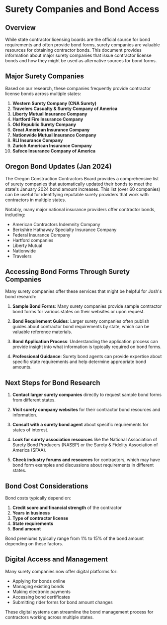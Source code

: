 # Surety Companies and Bond Access

## Overview

While state contractor licensing boards are the official source for bond requirements and often provide bond forms, surety companies are valuable resources for obtaining contractor bonds. This document provides information about major surety companies that issue contractor license bonds and how they might be used as alternative sources for bond forms.

## Major Surety Companies

Based on our research, these companies frequently provide contractor license bonds across multiple states:

1. **Western Surety Company (CNA Surety)**
2. **Travelers Casualty & Surety Company of America**
3. **Liberty Mutual Insurance Company**
4. **Hartford Fire Insurance Company**
5. **Old Republic Surety Company**
6. **Great American Insurance Company**
7. **Nationwide Mutual Insurance Company**
8. **RLI Insurance Company**
9. **Zurich American Insurance Company**
10. **Safeco Insurance Company of America**

## Oregon Bond Updates (Jan 2024)

The Oregon Construction Contractors Board provides a comprehensive list of surety companies that automatically updated their bonds to meet the state's January 2024 bond amount increases. This list (over 60 companies) can be useful for identifying reputable surety providers that work with contractors in multiple states.

Notably, many major national insurance providers offer contractor bonds, including:
- American Contractors Indemnity Company
- Berkshire Hathaway Specialty Insurance Company
- Federal Insurance Company
- Hartford companies
- Liberty Mutual
- Nationwide
- Travelers

## Accessing Bond Forms Through Surety Companies

Many surety companies offer these services that might be helpful for Josh's bond research:

1. **Sample Bond Forms**: Many surety companies provide sample contractor bond forms for various states on their websites or upon request.

2. **Bond Requirement Guides**: Larger surety companies often publish guides about contractor bond requirements by state, which can be valuable reference materials.

3. **Bond Application Process**: Understanding the application process can provide insight into what information is typically required on bond forms.

4. **Professional Guidance**: Surety bond agents can provide expertise about specific state requirements and help determine appropriate bond amounts.

## Next Steps for Bond Research

1. **Contact larger surety companies** directly to request sample bond forms from different states.

2. **Visit surety company websites** for their contractor bond resources and information.

3. **Consult with a surety bond agent** about specific requirements for states of interest.

4. **Look for surety association resources** like the National Association of Surety Bond Producers (NASBP) or the Surety & Fidelity Association of America (SFAA).

5. **Check industry forums and resources** for contractors, which may have bond form examples and discussions about requirements in different states.

## Bond Cost Considerations

Bond costs typically depend on:

1. **Credit score and financial strength** of the contractor
2. **Years in business**
3. **Type of contractor license**
4. **State requirements**
5. **Bond amount**

Bond premiums typically range from 1% to 15% of the bond amount depending on these factors.

## Digital Access and Management

Many surety companies now offer digital platforms for:
- Applying for bonds online
- Managing existing bonds
- Making electronic payments
- Accessing bond certificates
- Submitting rider forms for bond amount changes

These digital systems can streamline the bond management process for contractors working across multiple states.